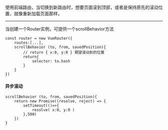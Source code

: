 使用前端路由，当切换到新路由时，想要页面滚到顶部，或者是保持原先的滚动位置，就像重新加载页面那样。

******
当创建一个Router实例，可提供一个scrollBehavior方法
```
const router = new VueRouter({
    routes:[...],
    scrollBehavior (to, from, savedPosition){
        // return { x:0, y:0 } 期望滚动到的位置
        return{
            selector: to.hash
        }
    }
})
```
#### 异步滚动
```
scrollBehavior (to, from, savedPosition){
    return new Promise((resolve, reject) => {
        setTimeout(()=>{
            resolve( x:0, y:0 )
        },500)
    })
}
```